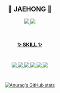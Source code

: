 <div align="center">

## 👋 JAEHONG 👋


</div>
<p align="center">
<a href="https://ethereal-family-424.notion.site/Hello-JaeHong-43f9b64ba5ed4b5b98b3e5c9dcc20f17?pvs=4"><img src="https://img.shields.io/badge/-Portfolio-000000?style=for-the-badge&logo=Notion&logoColor=white"/>
<a href="https://velog.io/@bohongu"><img src="https://img.shields.io/badge/-velog-20C997?style=for-the-badge&logo=velog&logoColor=white"/>
</p>
<br>

<div align="center">

### ✨ SKILL ✨

<br>

<p>
    <img src="https://img.shields.io/badge/HTML-E34F26?style=for-the-badge&logo=HTML5&logoColor=white">
    <img src="https://img.shields.io/badge/CSS3-1572B6?style=for-the-badge&logo=CSS3&logoColor=white">
    <img src="https://img.shields.io/badge/JavaScript-F7DF1E?style=for-the-badge&logo=JavaScript&logoColor=black">
    <img src="https://img.shields.io/badge/TypeScript-3178C6?style=for-the-badge&logo=TypeScript&logoColor=white">
    <img src="https://img.shields.io/badge/React-61DAFB?style=for-the-badge&logo=React&logoColor=black">
    <img src="https://img.shields.io/badge/NextJS-000000?style=for-the-badge&logo=nextdotjs&logoColor=white">
    
</p>

<br>

 ![Anurag's GitHub stats](https://github-readme-stats.vercel.app/api?username=bohongu&show_icons=true&theme=swift)
 </div>
</div>
<br />
